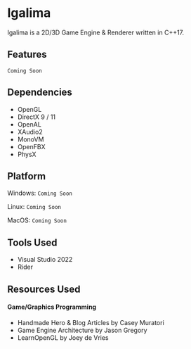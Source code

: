 # Igalima

Igalima is a 2D/3D Game Engine & Renderer written in C++17.


## Features
`Coming Soon`


## Dependencies

- OpenGL
- DirectX 9 / 11
- OpenAL
- XAudio2
- MonoVM
- OpenFBX
- PhysX


## Platform
Windows:
`Coming Soon`

Linux:
`Coming Soon`

MacOS:
`Coming Soon`


## Tools Used

- Visual Studio 2022
- Rider


## Resources Used

#### Game/Graphics Programming
- Handmade Hero & Blog Articles by Casey Muratori
- Game Engine Architecture by Jason Gregory
- LearnOpenGL by Joey de Vries
